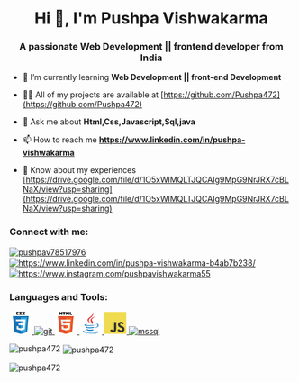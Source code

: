 <h1 align="center">Hi 👋, I'm Pushpa Vishwakarma</h1>
<h3 align="center">A passionate Web Development || frontend developer from India</h3>

- 🌱 I’m currently learning **Web Development || front-end Development**

- 👨‍💻 All of my projects are available at [https://github.com/Pushpa472](https://github.com/Pushpa472)

- 💬 Ask me about **Html,Css,Javascript,Sql,java**

- 📫 How to reach me **https://www.linkedin.com/in/pushpa-vishwakarma**

- 📄 Know about my experiences [https://drive.google.com/file/d/1O5xWlMQLTJQCAIg9MpG9NrJRX7cBLNaX/view?usp=sharing](https://drive.google.com/file/d/1O5xWlMQLTJQCAIg9MpG9NrJRX7cBLNaX/view?usp=sharing)

<h3 align="left">Connect with me:</h3>
<p align="left">
<a href="https://twitter.com/pushpav78517976" target="blank"><img align="center" src="https://raw.githubusercontent.com/rahuldkjain/github-profile-readme-generator/master/src/images/icons/Social/twitter.svg" alt="pushpav78517976" height="30" width="40" /></a>
<a href="https://linkedin.com/in/https://www.linkedin.com/in/pushpa-vishwakarma-b4ab7b238/" target="blank"><img align="center" src="https://raw.githubusercontent.com/rahuldkjain/github-profile-readme-generator/master/src/images/icons/Social/linked-in-alt.svg" alt="https://www.linkedin.com/in/pushpa-vishwakarma-b4ab7b238/" height="30" width="40" /></a>
<a href="https://instagram.com/https://www.instagram.com/pushpavishwakarma55" target="blank"><img align="center" src="https://raw.githubusercontent.com/rahuldkjain/github-profile-readme-generator/master/src/images/icons/Social/instagram.svg" alt="https://www.instagram.com/pushpavishwakarma55" height="30" width="40" /></a>
</p>

<h3 align="left">Languages and Tools:</h3>
<p align="left"> <a href="https://www.w3schools.com/css/" target="_blank" rel="noreferrer"> <img src="https://raw.githubusercontent.com/devicons/devicon/master/icons/css3/css3-original-wordmark.svg" alt="css3" width="40" height="40"/> </a> <a href="https://git-scm.com/" target="_blank" rel="noreferrer"> <img src="https://www.vectorlogo.zone/logos/git-scm/git-scm-icon.svg" alt="git" width="40" height="40"/> </a> <a href="https://www.w3.org/html/" target="_blank" rel="noreferrer"> <img src="https://raw.githubusercontent.com/devicons/devicon/master/icons/html5/html5-original-wordmark.svg" alt="html5" width="40" height="40"/> </a> <a href="https://www.java.com" target="_blank" rel="noreferrer"> <img src="https://raw.githubusercontent.com/devicons/devicon/master/icons/java/java-original.svg" alt="java" width="40" height="40"/> </a> <a href="https://developer.mozilla.org/en-US/docs/Web/JavaScript" target="_blank" rel="noreferrer"> <img src="https://raw.githubusercontent.com/devicons/devicon/master/icons/javascript/javascript-original.svg" alt="javascript" width="40" height="40"/> </a> <a href="https://www.microsoft.com/en-us/sql-server" target="_blank" rel="noreferrer"> <img src="https://www.svgrepo.com/show/303229/microsoft-sql-server-logo.svg" alt="mssql" width="40" height="40"/> </a> </p>

<p><img align="left" src="https://github-readme-stats.vercel.app/api/top-langs?username=pushpa472&show_icons=true&locale=en&layout=compact" alt="pushpa472" /></p>

<p>&nbsp;<img align="center" src="https://github-readme-stats.vercel.app/api?username=pushpa472&show_icons=true&locale=en" alt="pushpa472" /></p>

<p><img align="center" src="https://github-readme-streak-stats.herokuapp.com/?user=pushpa472&" alt="pushpa472" /></p>

